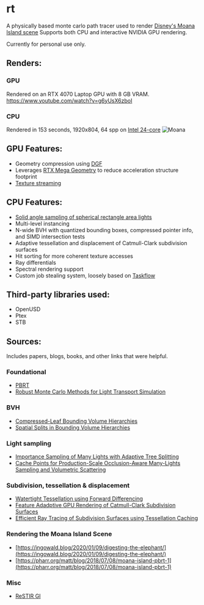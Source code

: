 # rt

A physically based monte carlo path tracer used to render [Disney's Moana Island scene](https://disneyanimation.com/resources/moana-island-scene/)
Supports both CPU and interactive NVIDIA GPU rendering.

Currently for personal use only.

## Renders: 
### GPU
Rendered on an RTX 4070 Laptop GPU with 8 GB VRAM. https://www.youtube.com/watch?v=g6yUsX6zboI
### CPU
Rendered in 153 seconds, 1920x804, 64 spp on [Intel 24-core](https://www.lenovo.com/us/en/p/laptops/legion-laptops/legion-5-series/legion-pro-5i-gen-9-16-inch-intel/83df00apus)
![Moana](images/image.bmp)

## GPU Features: 
- Geometry compression using [DGF](https://gpuopen.com/download/DGF.pdf)
- Leverages [RTX Mega Geometry](https://developer.nvidia.com/blog/nvidia-rtx-mega-geometry-now-available-with-new-vulkan-samples/) to reduce acceleration structure footprint
- [Texture streaming](https://www.yiningkarlli.com/projects/gpuptex/siggraph2025_gpuptex.pdf)

## CPU Features: 
- [Solid angle sampling of spherical rectangle area lights](https://blogs.autodesk.com/media-and-entertainment/wp-content/uploads/sites/162/egsr2013_spherical_rectangle.pdf)
- Multi-level instancing
- N-wide BVH with quantized bounding boxes, compressed pointer info, and SIMD intersection tests
- Adaptive tessellation and displacement of Catmull-Clark subdivision surfaces
- Hit sorting for more coherent texture accesses
- Ray differentials
- Spectral rendering support
- Custom job stealing system, loosely based on [Taskflow](https://github.com/taskflow/taskflow)

## Third-party libraries used: 
- OpenUSD
- Ptex
- STB

## Sources: 
Includes papers, blogs, books, and other links that were helpful.
### Foundational
- [PBRT](https://pbr-book.org/4ed/contents)
- [Robust Monte Carlo Methods for Light Transport Simulation](https://graphics.stanford.edu/papers/veach_thesis/thesis.pdf)

### BVH
- [Compressed-Leaf Bounding Volume Hierarchies](https://www.embree.org/papers/2018-HPG-compressedleafbvh.pdf)
- [Spatial Splits in Bounding Volume Hierarchies](https://www.nvidia.in/docs/IO/77714/sbvh.pdf)


### Light sampling 
- [Importance Sampling of Many Lights with Adaptive Tree Splitting](https://fpsunflower.github.io/ckulla/data/many-lights-hpg2018.pdf)
- [Cache Points for Production-Scale Occlusion-Aware Many-Lights Sampling and Volumetric Scattering](https://www.yiningkarlli.com/projects/cachepoints/cachepoints.pdf)

### Subdivision, tessellation & displacement
- [Watertight Tessellation using Forward Differencing](https://www.cs.cmu.edu/afs/cs/academic/class/15869-f11/www/readings/moreton01_tessellation.pdf)
- [Feature Adadptive GPU Rendering of Catmull-Clark Subdivision Surfaces](https://niessnerlab.org/papers/2012/3feature/niessner2012feature.pdf)
- [Efficient Ray Tracing of Subdivision Surfaces using Tessellation Caching](https://niessnerlab.org/papers/2015/7raytracing/benthin2015efficient.pdf)

### Rendering the Moana Island Scene 
- [https://ingowald.blog/2020/01/09/digesting-the-elephant/](https://ingowald.blog/2020/01/09/digesting-the-elephant/)
- [https://pharr.org/matt/blog/2018/07/08/moana-island-pbrt-1](https://pharr.org/matt/blog/2018/07/08/moana-island-pbrt-1)

### Misc
- [ReSTIR GI](https://research.nvidia.com/publication/2021-06_restir-gi-path-resampling-real-time-path-tracing)
